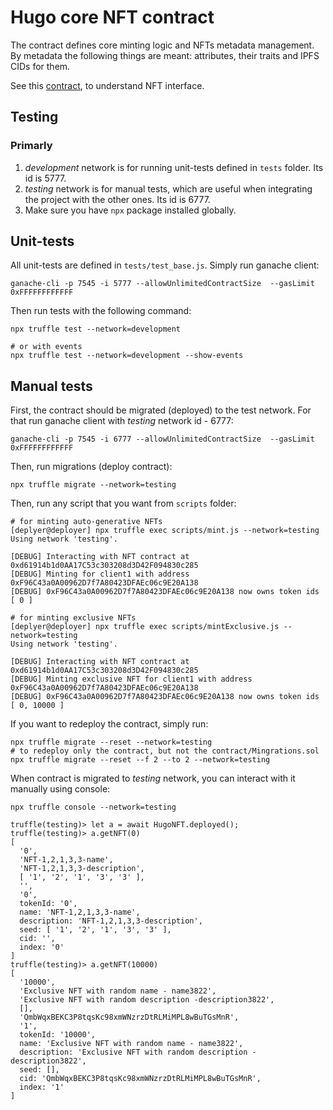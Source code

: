# Hugo core NFT contract
The contract defines core minting logic and NFTs metadata management. By metadata the following things are meant:
attributes, their traits and IPFS CIDs for them.

See this [contract](./contracts/AbstractHugoNFT.sol), to understand NFT interface.

## Testing
### Primarly
1. *development* network is for running unit-tests defined in `tests` folder. Its id is 5777.
2. *testing* network is for manual tests, which are useful when integrating the project
with the other ones. Its id is 6777.
3. Make sure you have `npx` package installed globally.   

## Unit-tests   
All unit-tests are defined in `tests/test_base.js`.
Simply run ganache client:
```
ganache-cli -p 7545 -i 5777 --allowUnlimitedContractSize  --gasLimit 0xFFFFFFFFFFFF
```
Then run tests with the following command:
```
npx truffle test --network=development

# or with events
npx truffle test --network=development --show-events
```

## Manual tests
First, the contract should be migrated (deployed) to the test network. 
For that run ganache client with *testing* network id - 6777:
```
ganache-cli -p 7545 -i 6777 --allowUnlimitedContractSize  --gasLimit 0xFFFFFFFFFFFF
```
Then, run migrations (deploy contract):
```
npx truffle migrate --network=testing
```
Then, run any script that you want from `scripts` folder:
```
# for minting auto-generative NFTs
[deplyer@deployer] npx truffle exec scripts/mint.js --network=testing
Using network 'testing'.

[DEBUG] Interacting with NFT contract at 0xd61914b1d0AA17C53c303208d3D42F094830c285
[DEBUG] Minting for client1 with address 0xF96C43a0A00962D7f7A80423DFAEc06c9E20A138
[DEBUG] 0xF96C43a0A00962D7f7A80423DFAEc06c9E20A138 now owns token ids [ 0 ]

# for minting exclusive NFTs
[deplyer@deployer] npx truffle exec scripts/mintExclusive.js --network=testing
Using network 'testing'.

[DEBUG] Interacting with NFT contract at 0xd61914b1d0AA17C53c303208d3D42F094830c285
[DEBUG] Minting exclusive NFT for client1 with address 0xF96C43a0A00962D7f7A80423DFAEc06c9E20A138
[DEBUG] 0xF96C43a0A00962D7f7A80423DFAEc06c9E20A138 now owns token ids [ 0, 10000 ]
```
If you want to redeploy the contract, simply run:
```
npx truffle migrate --reset --network=testing
# to redeploy only the contract, but not the contract/Mingrations.sol
npx truffle migrate --reset --f 2 --to 2 --network=testing
```
When contract is migrated to *testing* network, you can interact with it manually using
console:
``` 
npx truffle console --network=testing

truffle(testing)> let a = await HugoNFT.deployed();
truffle(testing)> a.getNFT(0)
[
  '0',
  'NFT-1,2,1,3,3-name',
  'NFT-1,2,1,3,3-description',
  [ '1', '2', '1', '3', '3' ],
  '',
  '0',
  tokenId: '0',
  name: 'NFT-1,2,1,3,3-name',
  description: 'NFT-1,2,1,3,3-description',
  seed: [ '1', '2', '1', '3', '3' ],
  cid: '',
  index: '0'
]
truffle(testing)> a.getNFT(10000)
[
  '10000',
  'Exclusive NFT with random name - name3822',
  'Exclusive NFT with random description -description3822',
  [],
  'QmbWqxBEKC3P8tqsKc98xmWNzrzDtRLMiMPL8wBuTGsMnR',
  '1',
  tokenId: '10000',
  name: 'Exclusive NFT with random name - name3822',
  description: 'Exclusive NFT with random description -description3822',
  seed: [],
  cid: 'QmbWqxBEKC3P8tqsKc98xmWNzrzDtRLMiMPL8wBuTGsMnR',
  index: '1'
]
```
